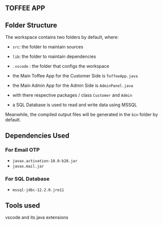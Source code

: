 ## TOFFEE APP

## Folder Structure

The workspace contains two folders by default, where:

- `src`: the folder to maintain sources
- `lib`: the folder to maintain dependencies
- `.vscode` : the folder that configs the workspace 

- the Main Toffee App for the Customer Side is `ToffeeApp.java`
- the Main Admin App for the Admin Side is `AdminPanel.java`
- with there respective packages / class `Customer` and `Admin`

- a SQL Database is used to read and write data using MSSQL

Meanwhile, the compiled output files will be generated in the `bin` folder by default.

## Dependencies Used
### For Email OTP 
- `javax.activation-10.0-b28.jar`
- `javax.mail.jar`
### For SQL Database
- `mssql-jdbc-12.2.0.jre11`

## Tools used
vscode and its java extensions


